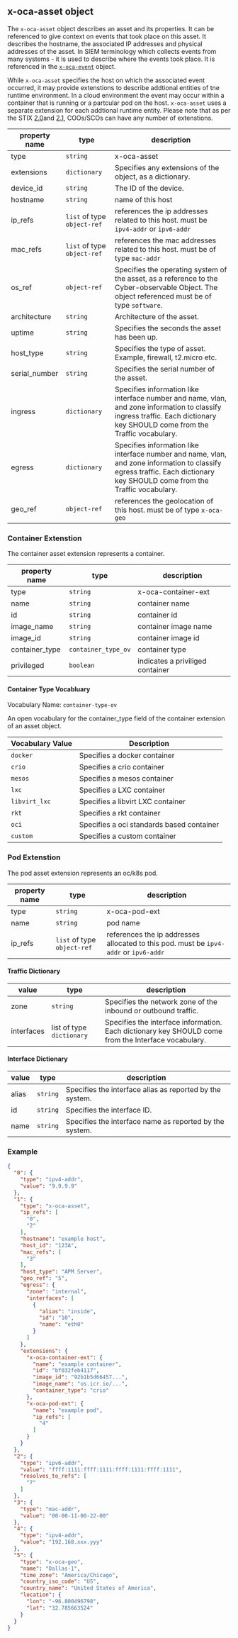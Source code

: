 ## x-oca-asset object
The `x-oca-asset` object describes an asset and its properties. 
It can be referenced to give context on events that took place on this asset.
It describes the hostname, the associated IP addresses and physical addresses of the asset.
In SIEM terminology which collects events from many systems - it is used to describe where the events took place.
It is referenced in the [`x-oca-event`](./x-oca-event.md) object.

While `x-oca-asset` specifies the host on which the associated event occurred, it may provide extenstions to describe addtional entities of tne runtime environment. In a cloud environment the event may occur within a container that is running or a partcular pod on the host. `x-oca-asset` uses a separate extension for each addtional runtime entity. Please note that as per the STIX [2.0](http://docs.oasis-open.org/cti/stix/v2.0/cs01/part3-cyber-observable-core/stix-v2.0-cs01-part3-cyber-observable-core.html#_Toc496715388)and [2.1](https://docs.oasis-open.org/cti/stix/v2.1/csprd01/stix-v2.1-csprd01.html#_Toc16070830), COOs/SCOs can have any number of extenstions.

| property name | type | description |
|--|--|--|
| type | `string` | x-oca-asset |
| extensions | `dictionary` | Specifies any extensions of the object, as a dictionary. |
| device_id | `string` | The ID of the device. |
|hostname|`string`|name of this host|
|ip_refs|`list` of type `object-ref`| references the ip addresses related to this host. must be `ipv4-addr` or `ipv6-addr`|
|mac_refs|`list` of type `object-ref`| references the mac addresses related to this host. must be of type `mac-addr`|
| os_ref | `object-ref` | Specifies the operating system of the asset, as a reference to the Cyber-observable Object. The object referenced must be of type `software`. |
| architecture | `string` | Architecture of the asset. |
| uptime | `string` | Specifies the seconds the asset has been up.|
| host_type | `string` | Specifies the type of asset. Example, firewall, t2.micro etc.|
| serial_number | `string` | Specifies the serial number of the asset. |
| ingress | `dictionary` | Specifies information like interface number and name, vlan, and zone information to classify ingress traffic. Each dictionary key SHOULD come from the Traffic vocabulary.|
| egress | `dictionary` | Specifies information like interface number and name, vlan, and zone information to classify egress traffic. Each dictionary key SHOULD come from the Traffic vocabulary.|
|geo_ref|`object-ref`| references the geolocation of this host. must be of type `x-oca-geo`|

### Container Extenstion

The container asset extension represents a container.

| property name | type | description |
|--|--|--|
| type | `string` | x-oca-container-ext |
| name | `string` | container name |
| id | `string` | container id |
| image_name | `string` | container image name |
| image_id | `string` | container image id |
| container_type | `container_type_ov` | container type | 
| privileged | `boolean` | indicates a priviliged container |

#### Container Type Vocabluary

Vocabulary Name: `container-type-ov`

An open vocabulary for the container_type field of the container extension of an asset object.

| Vocabulary Value | Description |
|--|--|
| `docker` | Specifies a docker container |
| `crio` | Specifies a crio container |
| `mesos` | Specifies a mesos container |
| `lxc` | Specifies a LXC container |
| `libvirt_lxc` | Specifies a libvirt LXC container |
| `rkt` | Specifies a rkt container |
| `oci` | Specifies a oci standards based container |
| `custom` |Specifies a custom container |

### Pod Extenstion

The pod asset extension represents an oc/k8s pod.

| property name | type | description |
|--|--|--|
| type | `string` | x-oca-pod-ext |
| name | `string` | pod name |
| ip_refs | `list` of type `object-ref` | references the ip addresses allocated to this pod. must be `ipv4-addr` or `ipv6-addr` |

#### Traffic Dictionary

| value | type | description |
|--|--|--|
| zone | `string` | Specifies the network zone of the inbound or outbound traffic.|
| interfaces | list of type `dictionary` | Specifies the interface information. Each dictionary key SHOULD come from the Interface vocabulary. |

#### Interface Dictionary

| value | type | description |
|--|--|--|
| alias | `string` | Specifies the interface alias as reported by the system. |
| id | `string` | Specifies the interface ID. |
| name | `string` | Specifies the interface name as reported by the system.|

### Example

```json
{
  "0": {
    "type": "ipv4-addr",
    "value": "9.9.9.9"
  },
  "1": {
    "type": "x-oca-asset",
    "ip_refs": [
      "0",
      "2"
    ],
    "hostname": "example host",
    "host_id": "123A",
    "mac_refs": [
      "3"
    ],
    "host_type": "APM Server",
    "geo_ref": "5",
    "egress": {
      "zone": "internal",
      "interfaces": [
        {
          "alias": "inside",
          "id": "10",
          "name": "eth0"
        }
      ]
    },
    "extensions": {
      "x-oca-container-ext": {
        "name": "example container",
        "id": "bf032feb4117",
        "image_id": "92b1b5d66457...",
        "image_name": "us.icr.io/...",
        "container_type": "crio"
      },
      "x-oca-pod-ext": {
        "name": "example pod",
        "ip_refs": [
          "4"
        ]
      }
    }
  },
  "2": {
    "type": "ipv6-addr",
    "value": "ffff:1111:ffff:1111:ffff:1111:ffff:1111",
    "resolves_to_refs": [
      "7"
    ]
  },
  "3": {
    "type": "mac-addr",
    "value": "00-00-11-00-22-00"
  },
  "4": {
    "type": "ipv4-addr",
    "value": "192.168.xxx.yyy"
  },
  "5": {
    "type": "x-oca-geo",
    "name": "Dallas-1",
    "time_zone": "America/Chicago",
    "country_iso_code": "US",
    "country_name": "United States of America",
    "location": {
      "lon": "-96.800496798",
      "lat": "32.785663524"
    }
  }
}
